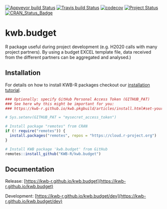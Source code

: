 [![Appveyor build Status](https://ci.appveyor.com/api/projects/status/23exbn4ufj31r6yr/branch/master?svg=true)](https://ci.appveyor.com/project/KWB-R/kwb-budget/branch/master)
[![Travis build Status](https://travis-ci.org/KWB-R/kwb.budget.svg?branch=master)](https://travis-ci.org/KWB-R/kwb.budget)
[![codecov](https://codecov.io/github/KWB-R/kwb.budget/branch/master/graphs/badge.svg)](https://codecov.io/github/KWB-R/kwb.budget)
[![Project Status](https://img.shields.io/badge/lifecycle-experimental-orange.svg)](https://www.tidyverse.org/lifecycle/#experimental)
[![CRAN_Status_Badge](https://www.r-pkg.org/badges/version/kwb.budget)]()

# kwb.budget

R package useful during project development (e.g.
H2020 calls with many project partners). By using a budget EXCEL
template file, data received from the different partners can be
aggregated and analysed.)

## Installation

For details on how to install KWB-R packages checkout our [installation tutorial](https://kwb-r.github.io/kwb.pkgbuild/articles/install.html).

```r
### Optionally: specify GitHub Personal Access Token (GITHUB_PAT)
### See here why this might be important for you:
### https://kwb-r.github.io/kwb.pkgbuild/articles/install.html#set-your-github_pat

# Sys.setenv(GITHUB_PAT = "mysecret_access_token")

# Install package "remotes" from CRAN
if (! require("remotes")) {
  install.packages("remotes", repos = "https://cloud.r-project.org")
}

# Install KWB package 'kwb.budget' from GitHub
remotes::install_github("KWB-R/kwb.budget")
```

## Documentation

Release: [https://kwb-r.github.io/kwb.budget](https://kwb-r.github.io/kwb.budget)

Development: [https://kwb-r.github.io/kwb.budget/dev](https://kwb-r.github.io/kwb.budget/dev)
